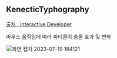 ## KenecticTyphography
[출처 : Interactive Developer](https://youtu.be/YjSwj65I-zg)

마우스 움직임에 따라 파티클이 충돌 효과 및 변화

![화면 캡처 2023-07-19 184121](https://github.com/tjsgh531/Project-KenecticTyphography/assets/60285169/ee2f1d77-cd27-45d0-ae7b-e9d153da5b50)
